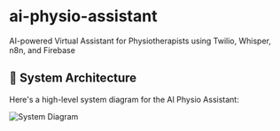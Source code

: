 # ai-physio-assistant
AI-powered Virtual Assistant for Physiotherapists using Twilio, Whisper, n8n, and Firebase
## 🧠 System Architecture

Here's a high-level system diagram for the AI Physio Assistant:

![System Diagram](docs/system-architecture.png)

